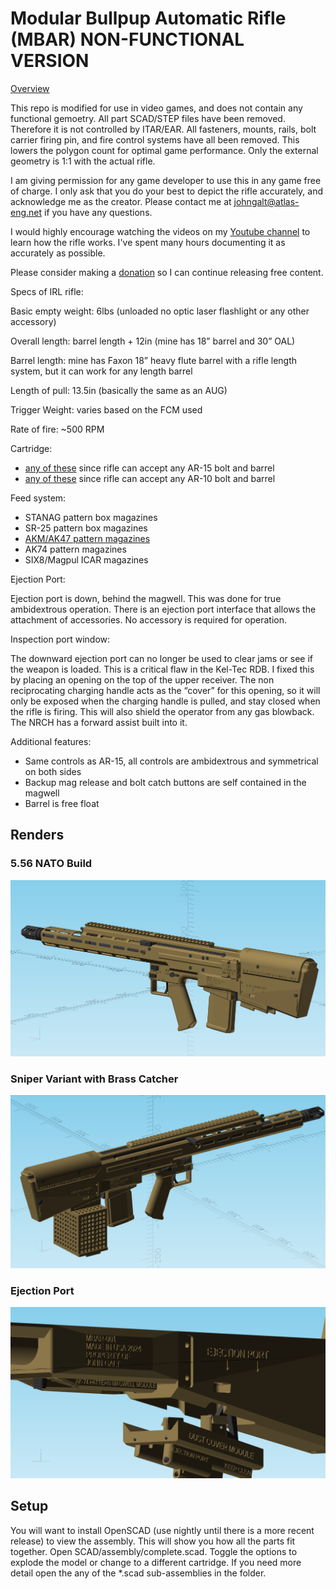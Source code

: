 # Modular Bullpup Automatic Rifle (MBAR) NON-FUNCTIONAL VERSION

[Overview](https://www.youtube.com/watch?v=AvMNI2KH16s)

This repo is modified for use in video games, and does not contain any functional gemoetry. All part SCAD/STEP files have been removed. Therefore it is not controlled by ITAR/EAR. All fasteners, mounts, rails, bolt carrier firing pin, and fire control systems have all been removed. This lowers the polygon count for optimal game performance. Only the external geometry is 1:1 with the actual rifle.

I am giving permission for any game developer to use this in any game free of charge. I only ask that you do your best to depict the rifle accurately, and acknowledge me as the creator. Please contact me at johngalt@atlas-eng.net if you have any questions.

I would highly encourage watching the videos on my [Youtube channel](https://www.youtube.com/@johngalt4206) to learn how the rifle works. I've spent many hours documenting it as accurately as possible.

Please consider making a [donation](https://www.paypal.com/donate/?hosted_button_id=9U85FFV2R2CKY) so I can continue releasing free content.

Specs of IRL rifle:

Basic empty weight: 6lbs (unloaded no optic laser flashlight or any other accessory)

Overall length: barrel length + 12in (mine has 18” barrel and 30” OAL)

Barrel length: mine has Faxon 18” heavy flute barrel with a rifle length system, but it can work for any length barrel

Length of pull: 13.5in (basically the same as an AUG)

Trigger Weight: varies based on the FCM used

Rate of fire: ~500 RPM

Cartridge:
* [any of these](https://en.wikipedia.org/wiki/List_of_AR_platform_cartridges#AR-15_cartridges) since rifle can accept any AR-15 bolt and barrel
* [any of these](https://en.wikipedia.org/wiki/List_of_AR_platform_cartridges#AR-10_cartridges) since rifle can accept any AR-10 bolt and barrel

Feed system:
* STANAG pattern box magazines
* SR-25 pattern box magazines
* [AKM/AK47 pattern magazines](https://www.youtube.com/watch?v=b_HmSsgaH1Y)
* AK74 pattern magazines
* SIX8/Magpul ICAR magazines

Ejection Port:

Ejection port is down, behind the magwell. This was done for true ambidextrous operation. There is an ejection port interface that allows the attachment of accessories. No accessory is required for operation.

Inspection port window:

The downward ejection port can no longer be used to clear jams or see if the weapon is loaded. This is a critical flaw in the Kel-Tec RDB. I fixed this by placing an opening on the top of the upper receiver. The non reciprocating charging handle acts as the “cover” for this opening, so it will only be exposed when the charging handle is pulled, and stay closed when the rifle is firing. This will also shield the operator from any gas blowback. The NRCH has a forward assist built into it.

Additional features:
* Same controls as AR-15, all controls are ambidextrous and symmetrical on both sides
* Backup mag release and bolt catch buttons are self contained in the magwell
* Barrel is free float
## Renders

### 5.56 NATO Build

![Perspective](RENDERS/perspective.png)

### Sniper Variant with Brass Catcher

![Brass Catcher](RENDERS/brass_catcher_attached.png)

### Ejection Port

![Ejection Port](RENDERS/ejection_port_accessory1.png)

## Setup

You will want to install OpenSCAD (use nightly until there is a more recent release) to view the assembly.
This will show you how all the parts fit together. Open SCAD/assembly/complete.scad. Toggle the options to explode the model or change to a different cartridge.
If you need more detail open the any of the *.scad sub-assemblies in the folder.
